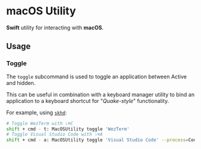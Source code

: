 # macOS Utility

**Swift** utility for interacting with **macOS**.

## Usage

### Toggle

The `toggle` subcommand is used to toggle an application between Active and hidden.

This can be useful in combination with a keyboard manager utility to bind an application to a keyboard shortcut for "_Quake-style_" functionality.

For example, using [`skhd`](https://github.com/koekeishiya/skhd):

```zsh
# Toggle WezTerm with ⇧⌘C
shift + cmd - t: MacOSUtility toggle 'WezTerm'
# Toggle Visual Studio Code with ⇧⌘A
shift + cmd - a: MacOSUtility toggle 'Visual Studio Code' --process=Code
```
